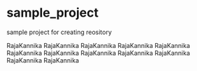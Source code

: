 # sample_project
sample project for creating reository 

RajaKannika 
RajaKannika
RajaKannika
RajaKannika
RajaKannika
RajaKannika
RajaKannika
RajaKannika
RajaKannika
RajaKannika
RajaKannika
RajaKannika
